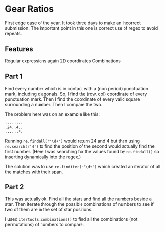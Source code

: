 # Gear Ratios

First edge case of the year. It took three days to make an incorrect submission.
The important point in this one is correct use of regex to avoid repeats.


## Features
Regular expressions again
2D coordinates
Combinations


## Part 1
Find every number which is in contact with a (non period) punctuation mark, including diagonals. So, I find the (row, col) coordinate of every punctuation mark. Then I find the coordinate of every valid square surrounding a number. Then I compare the two.

The problem here was on an example like this:
```
........
.24..4..
......*.
```

Running `re.findall(r'\d+')` would return 24 and 4 but then using `re.search(r'4')` to find the position of the second would actually find the first number. (Here I was searching for the values found by `re.findall()` so inserting dynamically into the regex.)

The solution was to use `re.finditer(r'\d+')` which created an iterator of all the matches with their span.


## Part 2
This was actually ok. Find all the stars and find all the numbers beside a star. Then iterate through the possible combinations of numbers to see if two of them are in the set of star positions.

I used `itertools.combinations()` to find all the combinations (not permutations) of numbers to compare.